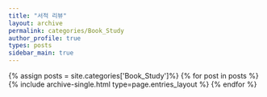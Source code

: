 ```yaml
---
title: "서적 리뷰"
layout: archive
permalink: categories/Book_Study
author_profile: true
types: posts
sidebar_main: true
---
```


{% assign posts = site.categories['Book_Study']%}
{% for post in posts %}
  {% include archive-single.html type=page.entries_layout %}
{% endfor %}